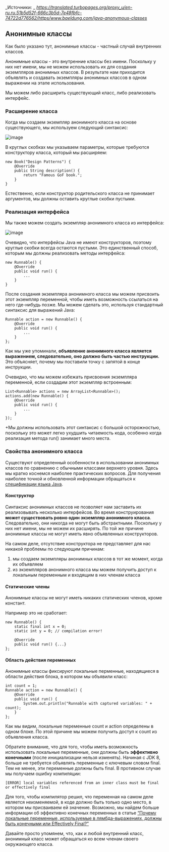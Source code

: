 _Источники: _
_https://translated.turbopages.org/proxy_u/en-ru.ru.51b5d52f-666c3b5d-7e48fbfc-74722d776562/https/www.baeldung.com/java-anonymous-classes_

## Анонимные классы

Как было указано тут, анонимные классы - частный случай внутренних классов.

Анонимные классы - это внутренние классы без имени. Поскольку у них нет имени, мы не можем использовать их для создания экземпляров анонимных классов. В результате нам приходится объявлять и создавать экземпляры анонимных классов в одном выражении на этапе использования.

Мы можем либо расширить существующий класс, либо реализовать интерфейс.

### Расширение класса

Когда мы создаем экземпляр анонимного класса на основе существующего, мы используем следующий синтаксис: 

![image](https://github.com/Jahimees/Java-Cheat-Sheet/assets/36009821/e0166fbb-2cb0-48ca-8c2c-9113d91c28bd)

В круглых скобках мы указываем параметры, которые требуются конструктору класса, который мы расширяем:

    new Book("Design Patterns") {
        @Override
        public String description() {
            return "Famous GoF book.";
        }
    }
Естественно, если конструктор родительского класса не принимает аргументов, мы должны оставить круглые скобки пустыми.

### Реализация интерфейса

Мы также можем создать экземпляр анонимного класса из интерфейса:

![image](https://github.com/Jahimees/Java-Cheat-Sheet/assets/36009821/09e077da-138a-4509-8dd1-689360ce7f44)

Очевидно, что интерфейсы Java не имеют конструкторов, поэтому круглые скобки всегда остаются пустыми. Это единственный способ, которым мы должны реализовать методы интерфейса:

    new Runnable() {
        @Override
        public void run() {
            ...
        }
    }

После создания экземпляра анонимного класса мы можем присвоить этот экземпляр переменной, чтобы иметь возможность ссылаться на него где-нибудь позже.
Мы можем сделать это, используя стандартный синтаксис для выражений Java:

    Runnable action = new Runnable() {
        @Override
        public void run() {
            ...
        }
    };

Как мы уже упоминали, **объявление анонимного класса является выражением, следовательно, оно должно быть частью инструкции.** Это объясняет, почему мы поставили точку с запятой в конце инструкции.

Очевидно, что мы можем избежать присвоения экземпляра переменной, если создадим этот экземпляр встроенным:

    List<Runnable> actions = new ArrayList<Runnable>();
    actions.add(new Runnable() {
        @Override
        public void run() {
            ...
        }
    });

+Мы должны использовать этот синтаксис с большой осторожностью, поскольку это может легко ухудшить читаемость кода, особенно когда реализация метода run() занимает много места.

### Свойства анонимного класса

Существуют определенный особенности в использовании анонимных классов по сравнению с обычными классами верхнего уровня. Здесь мы кратко коснемся наиболее практических вопросов. Для получения наиболее точной и обновленной информации обращаться к [спецификации языка Java](https://translated.turbopages.org/proxy_u/en-ru.ru.51b5d52f-666c3b5d-7e48fbfc-74722d776562/https/docs.oracle.com/javase/specs/jls/se8/html/index.html).

#### Конструктор

Синтаксис анонимных классов не позволяет нам заставить их реализовывать несколько интерфейсов. Во время конструирования **может существовать ровно один экземпляр анонимного класса**. Следовательно, они никогда не могут быть абстрактными. Поскольку у них нет имени, мы не можем их расширять. По той же причине анонимные классы не могут иметь явно объявленных конструкторов.

На самом деле, отсутствие конструктора не представляет для нас никакой проблемы по следующим причинам:

1. мы создаем экземпляры анонимных классов в тот же момент, когда их объявляем
2. из экземпляров анонимного класса мы можем получить доступ к локальным переменным и входящим в них членам класса

#### Статические члены

Анонимные классы не могут иметь никаких статических членов, кроме констант.

Например это не сработает:

    new Runnable() {
        static final int x = 0;
        static int y = 0; // compilation error!

        @Override
        public void run() {...}
    };


#### Область действия переменных

Анонимные классы фиксируют локальные перменные, находящиеся в области действия блока, в котором мы объявили класс:

    int count = 1;
    Runnable action = new Runnable() {
        @Override
        public void run() {
            System.out.println("Runnable with captured variables: " + count);
        }           
    };

Как мы видим, локальные переменные count и action определены в одном блоке. По этой причине мы можем получить доступ к count из объявления класса.

Обратите внимание, что для того, чтобы иметь возможность использовать локальные переменные, они должны быть **эффективно конечными** (после инициализации нельзя изменять). Начиная с JDK 8, больше не требуется объявлять переменные с ключевым словом final. Тем не менее, эти переменные должны быть final. В противном случае мы получаем ошибку компиляции:

    [ERROR] local variables referenced from an inner class must be final or effectively final

Для того, чтобы компилятор решил, что переменная на самом деле является неизменяемой, в коде должно быть только одно место, в котором мы присваиваем ей значение. Возможно, мы найдем больше информации об эффективно конечных переменных в статье [“Почему локальные переменные, используемые в лямбда-выражениях, должны быть конечными или Effectively Final?”
](https://translated.turbopages.org/proxy_u/en-ru.ru.51b5d52f-666c3b5d-7e48fbfc-74722d776562/https/www.baeldung.com/java-lambda-effectively-final-local-variables)

Давайте просто упомянем, что, как и любой внутренний класс, анонимный класс может обращаться ко всем членам своего окружающего класса.
